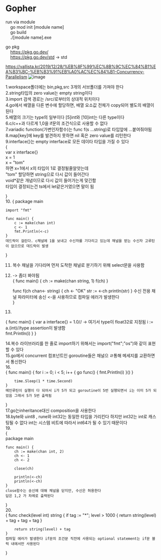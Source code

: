 # Gopher

run via module  
&nbsp;&nbsp;&nbsp;&nbsp;go mod init [module name]  
&nbsp;&nbsp;&nbsp;&nbsp;go build  
&nbsp;&nbsp;&nbsp;&nbsp;./[module name].exe  

go pkg  
&nbsp;&nbsp;&nbsp;&nbsp;https://pkg.go.dev/  
&nbsp;&nbsp;&nbsp;&nbsp;https://pkg.go.dev/std -> std

https://vallista.kr/2019/12/28/%EB%8F%99%EC%8B%9C%EC%84%B1%EA%B3%BC-%EB%B3%91%EB%A0%AC%EC%84%B1-Concurrency-Parallelism
![image](https://user-images.githubusercontent.com/24688554/130925228-ae9fd23a-a5d8-40cc-aaa7-415eed7fb808.png)

1.workspace폴더에는 bin,pkg,src 3개의 서브폴더를 가져야 한다  
2.string타입의 zero value는 empty string이다  
3.import 검색 경로는 /src/로부터의 상대적 위치이다  
4.go에서 배열을 다른 변수에 할당하면, 배열 요소값 전체가 copy되어 별도의 배열이 된다  
5.배열의 크기는 type의 일부이다 [5]int와 [10]int는 다른 type이다  
6.c/c++과 다르게 1,0을 if문의 조건식으로 사용할 수 없다  
7.variadic function(가변인자함수)는 func f(s ...string)로 타입앞에 ...붙여줘야됨  
8.map[key]에 key를 발견하지 못하면 nil 혹은 zero value를 리턴한다  
9.interface{}는 empty interface로 모든 데이타 타입을 가질 수 있다  
{  
    var x interface{}  
    x = 1  
    x = "tom"  
    하면 x=1에서 x의 타입이 1로 결정될줄알앗는데  
    "tom" 할당하면 string으로 다시 값이 들어간다  
    void*같은 개념이므로 다시 값이 들어가는게 맞긴함  
    타입이 결정되는건 ts에서 let같은거였으면 말이 됨  
    
}  
10.
{
    package main
  
    import "fmt"
    
    func main() {
        c := make(chan int)
        c <- 1   
        fmt.Println(<-c) 
    }
    데드락이 걸린다. c채널에 1을 보내고 수신자를 기다리고 있는데 채널을 받는 수신자 고루틴이 없으므로 데드락이 발생  
}

11. 복수 채널을 기다리며 먼저 도착한 채널로 분기하기 위해 select문을 사용함
12. -> 좀더 봐야됨  
{
   func main() {
    ch := make(chan string, 1)
    f(ch)
    } 
    
    func f(ch chan<- string) {
        ch <- "OK"
        str := <-ch 
        println(str)
    } 
    수신 전용 채널 파라미터에 송신 <-을 사용하므로 컴파일 에러가 발생한다  
}

13.  
{
    func main() {
        var a interface{} = 1.0// -> 여기서 type이 float32로 지정됨
        i := a.(int)//type assertion이 발생함  
        fmt.Println(i)
    }
}

14.복수 라이브러리를 한 줄로 import하기 위해서는 import("fmt";"os")와 같이 표현할 수 있다  
15.go에서 concurrent 컴포넌트인 goroutine들은 채널으 ㄹ통해 메세지를 교환하면서 통신한다  
16.  
{
    func main() {
        for i := 0; i < 5; i++ {
            go func() {
                fmt.Println(i)
            }()
        }
    
        time.Sleep(1 * time.Second)
    }
    메인루틴이 실행이 다 되어서 i가 5가 되고 goroutine이 5번 실행되면서 i는 이미 5가 되었음 그래서 5가 5번 출력됨  
}  
17.go는inheritance대신 composition을 사용한다  
18.byte와 uint8 , rune와 int32는 동일한 타입을 가리킨다 하지만 int32는 int로 캐스팅될 수 없다 int는 시스템 비트에 따라서 int64가 될 수 있기 때문이다  
19.  
{  
    package main  
 
    func main() {  
        ch := make(chan int, 2)  
        ch <- 1  
        ch <- 2  
    
        close(ch)  
    
        println(<-ch)  
        println(<-ch)  
    }  
    close함수는 송신에 대해 채널을 닫지만, 수신은 허용한다 
    답은 1,2 가 차례로 출력된다   
}  
20.  
{
    func check(level int) string {
        if tag := "*"; level > 1000 {
            return string(level) + tag + tag + tag
        }
    
        return string(level) + tag
    }
    컴파일 에러가 발생한다 if문의 조건문 직전에 사용되는 optional statement는 if문 블럭 내에서만 사용된다  
}